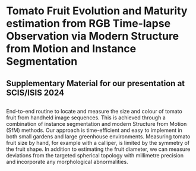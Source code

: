 # Tomato Fruit Evolution and Maturity estimation from RGB Time-lapse Observation via Modern Structure from Motion and Instance Segmentation


## Supplementary Material for our presentation at SCIS/ISIS 2024


##

End-to-end routine to locate and measure the size and colour of tomato fruit from handheld image sequences. This is achieved through a combination of instance segmentation and modern Structure from Motion (SfM) methods. Our approach is time-efficient and easy to implement in both small gardens and large greenhouse environments. Measuring tomato fruit size by hand, for example with a calliper, is limited by the symmetry of the fruit shape. In addition to estimating the fruit diameter, we can measure deviations from the targeted spherical topology with millimetre precision and incorporate any morphological abnormalities.
